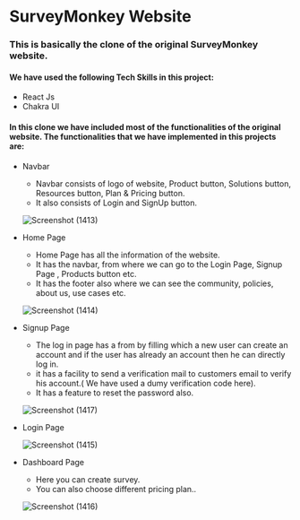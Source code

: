 # SurveyMonkey Website 
### This is basically the clone of the original SurveyMonkey website.
#### We have used the following Tech Skills in this project:
* React Js
* Chakra UI
#### In this clone we have included most of the functionalities of the original website. The functionalities that we have implemented in this projects are:
* Navbar
     * Navbar consists of logo of website, Product button, Solutions button, Resources button, Plan & Pricing button.
     * It also consists of Login and SignUp button.
       
     ![Screenshot (1413)](https://user-images.githubusercontent.com/103936619/191679186-d6c7aefc-db8d-4287-86b7-35de7c2e1eb9.png)
      
* Home Page
     * Home Page has all the information of the website.
     * It has the navbar, from where we can go to the Login Page, Signup Page , Products button etc.
     * It has the footer also where we can see the community, policies, about us, use cases etc.
     
     ![Screenshot (1414)](https://user-images.githubusercontent.com/103936619/191677246-664de493-8024-4d96-8567-32a408644422.png)

* Signup Page
     * The log in page has a from by filling which a new user can create an account and if the user has already an account then he can directly log in.
     * it has a facility to send a verification mail to customers email to verify his account.( We have used a dumy verification code here).
     * It has a feature to reset the password also.
     
     ![Screenshot (1417)](https://user-images.githubusercontent.com/103936619/191677522-e1cbc57a-7440-4663-9bc6-ce87749c6d92.png)
     
* Login Page

     ![Screenshot (1415)](https://user-images.githubusercontent.com/103936619/191677396-9a79f9e8-9f54-4a53-a5e8-e8cc079bc64a.png)
     
 * Dashboard Page
     * Here you can create survey.
     * You can also choose different pricing plan..
     
     ![Screenshot (1416)](https://user-images.githubusercontent.com/103936619/191678086-1349fa9d-20ef-4b7b-a075-98cc8375a1dd.png)

